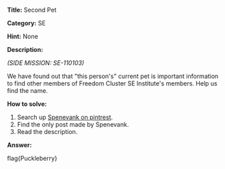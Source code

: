 **Title:** Second Pet

**Category:** SE

**Hint:** None

**Description:** 

*(SIDE MISSION: SE-110103)*

We have found out that "this person's" current pet is important information to find other members of Freedom Cluster SE Institute's members. Help us find the name.

**How to solve:**
1. Search up [Spenevank on pintrest](https://www.pinterest.com/spenevank/).
2. Find the only post made by Spenevank.
3. Read the description.


**Answer:**

flag{Puckleberry}